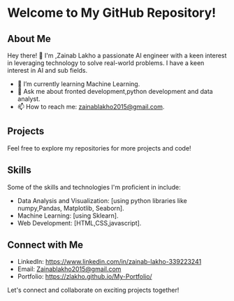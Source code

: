 # Welcome to My GitHub Repository!

## About Me

Hey there! 👋 I'm ,Zainab Lakho a passionate AI engineer with a keen interest in leveraging technology to solve real-world problems. I have a keen interest in AI and sub fields.
- 🌱 I’m currently learning Machine Learning.
- 💬 Ask me about fronted development,python development and data analyst.
- 📫 How to reach me: zainablakho2015@gmail.com.
 

## Projects

Feel free to explore my repositories for more projects and code!

## Skills

Some of the skills and technologies I'm proficient in include:

 
- Data Analysis and Visualization: [using python libraries like numpy,Pandas, Matplotlib, Seaborn].
- Machine Learning: [using Sklearn].
- Web Development: [HTML,CSS,javascript].
 

## Connect with Me

- LinkedIn: https://www.linkedin.com/in/zainab-lakho-339223241
- Email: Zainablakho2015@gmail.com
- Portfolio: https://zlakho.github.io/My-Portfolio/

Let's connect and collaborate on exciting projects together!
